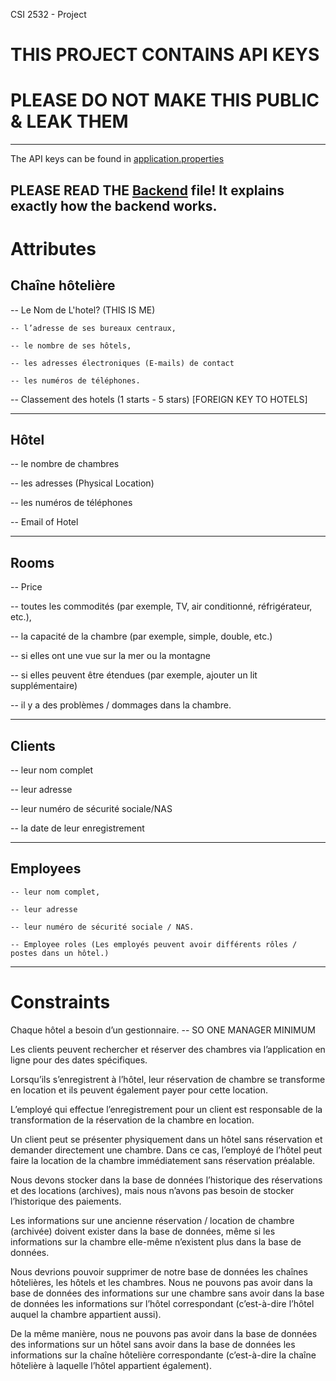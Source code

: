 CSI 2532 - Project

# THIS PROJECT CONTAINS API KEYS

# PLEASE DO NOT MAKE THIS PUBLIC & LEAK THEM


---

The API keys can be found in [application.properties
](backend/src/main/resources/application.properties)


PLEASE READ THE [Backend](Backend.md) file! It explains exactly how the backend works. 
---

# Attributes

## Chaîne hôtelière

-- Le Nom de L'hotel? (THIS IS ME)

    -- l’adresse de ses bureaux centraux,

    -- le nombre de ses hôtels,

    -- les adresses électroniques (E-mails) de contact

    -- les numéros de téléphones.

-- Classement des hotels (1 starts - 5 stars) [FOREIGN KEY TO HOTELS]

---

## Hôtel

-- le nombre de chambres

-- les adresses (Physical Location)

-- les numéros de téléphones

-- Email of Hotel

---

## Rooms

-- Price

-- toutes les commodités (par exemple, TV, air conditionné,
réfrigérateur, etc.),

-- la capacité de la chambre (par exemple, simple, double, etc.)

-- si elles ont
une vue sur la mer ou la montagne

-- si elles peuvent être étendues (par exemple, ajouter un lit
supplémentaire)

-- il y a des problèmes / dommages dans la chambre.

---

## Clients

-- leur nom complet

-- leur adresse

-- leur numéro de sécurité sociale/NAS

-- la date de leur enregistrement

---

## Employees

    -- leur nom complet,

    -- leur adresse

    -- leur numéro de sécurité sociale / NAS.

    -- Employee roles (Les employés peuvent avoir différents rôles / postes dans un hôtel.)

---

# Constraints

Chaque hôtel a besoin d’un gestionnaire.  -- SO ONE MANAGER MINIMUM

Les clients peuvent rechercher et réserver des chambres via l’application en ligne pour des dates spécifiques.

Lorsqu’ils s’enregistrent à l’hôtel, leur réservation de chambre se transforme en location et ils peuvent également payer
pour cette location.

L’employé qui effectue l’enregistrement pour un client est responsable de la transformation de la réservation de la chambre en location.

Un client peut se présenter physiquement dans un hôtel sans réservation et demander directement une chambre. Dans ce
cas, l’employé de l’hôtel peut faire la location de la chambre immédiatement sans réservation préalable.

Nous devons stocker dans la base de données l’historique des réservations et des locations
(archives), mais nous n’avons pas besoin de stocker l’historique des paiements.

Les informations sur une ancienne réservation / location de chambre (archivée) doivent exister dans
la base de données, même si les informations sur la chambre elle-même n’existent plus dans la
base de données.

Nous devrions pouvoir supprimer de notre base de données les chaînes hôtelières, les hôtels et les chambres. Nous ne pouvons pas avoir dans la base de données des informations sur une chambre sans avoir dans la base de données les informations sur l’hôtel correspondant (c’est-à-dire l’hôtel auquel la chambre appartient aussi).

De la même manière, nous ne pouvons pas avoir dans la base de données des informations sur un hôtel sans avoir dans la base de données les informations sur la chaîne hôtelière correspondante (c’est-à-dire la chaîne hôtelière à laquelle l’hôtel appartient également).

